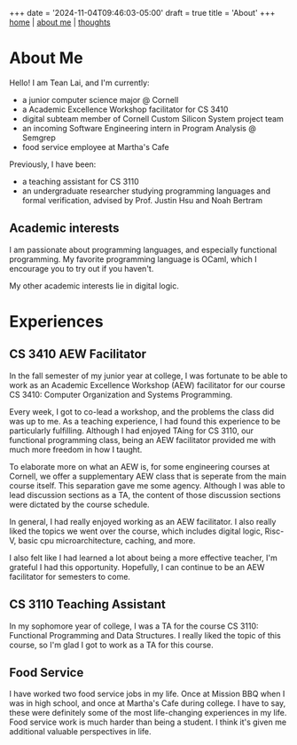 +++
date = '2024-11-04T09:46:03-05:00'
draft = true
title = 'About'
+++
[home](..) | [about me](.) | [thoughts](../thoughts)

# About Me
Hello! I am Tean Lai, and I'm currently:
- a junior computer science major @ Cornell
- a Academic Excellence Workshop facilitator for CS 3410
- digital subteam member of Cornell Custom Silicon System project team
- an incoming Software Engineering intern in Program Analysis @ Semgrep
- food service employee at Martha's Cafe

Previously, I have been:
- a teaching assistant for CS 3110
- an undergraduate researcher studying programming languages and formal verification, advised by Prof. Justin Hsu and Noah Bertram

## Academic interests
I am passionate about programming languages, and especially functional programming. My favorite programming language is OCaml, which I encourage you to try out if you haven't. 

My other academic interests lie in digital logic. 

# Experiences

## CS 3410 AEW Facilitator
In the fall semester of my junior year at college, I was fortunate to be able to work as an Academic Excellence Workshop (AEW) facilitator for our course CS 3410: Computer Organization and Systems Programming.

Every week, I got to co-lead a workshop, and the problems the class did was up to me. As a teaching experience, I had found this experience to be particularly fulfilling. Although I had enjoyed TAing for CS 3110, our functional programming class, being an AEW facilitator provided me with much more freedom in how I taught.

To elaborate more on what an AEW is, for some engineering courses at Cornell, we offer a supplementary AEW class that is seperate from the main course itself. This separation gave me some agency. Although I was able to lead discussion sections as a TA, the content of those discussion sections were dictated by the course schedule.

In general, I had really enjoyed working as an AEW facilitator. I also really liked the topics we went over the course, which includes digital logic, Risc-V, basic cpu microarchitecture, caching, and more.

I also felt like I had learned a lot about being a more effective teacher, I'm grateful I had this opportunity. Hopefully, I can continue to be an AEW facilitator for semesters to come.

## CS 3110 Teaching Assistant
In my sophomore year of college, I was a TA for the course CS 3110: Functional Programming and Data Structures. I really liked the topic of this course, so I'm glad I got to work as a TA for this course. 


## Food Service
I have worked two food service jobs in my life. Once at Mission BBQ when I was in high school, and once at Martha's Cafe during college. I have to say, these were definitely some of the most life-changing experiences in my life. Food service work is much harder than being a student. I think it's given me additional valuable perspectives in life. 